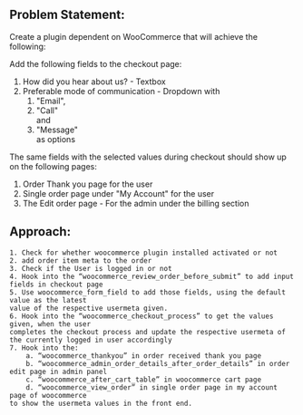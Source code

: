 ## Problem Statement:
<p>Create a plugin dependent on WooCommerce that will achieve the following:</p>
<p>Add the following fields to the checkout page:</p>
	<ol>
		<li>How did you hear about us? - Textbox
		<li>Preferable mode of communication - Dropdown with 
			<ol>
				<li>"Email",</li> <li>"Call"</li> and <li>"Message"</li> 
			as options
			</ol>
		</li>
	</ol>
	<p>The same fields with the selected values during checkout should show up on the following pages:<p>
		<ol>
			<li>Order Thank you page for the user</li>
			<li>Single order page under "My Account" for the user</li>
			<li>The Edit order page - For the admin under the billing section</li>
		</ol>


## Approach:
	1. Check for whether woocommerce plugin installed activated or not
	2. add order item meta to the order
	3. Check if the User is logged in or not
	4. Hook into the “woocommerce_review_order_before_submit” to add input fields in checkout page
	5. Use woocommerce_form_field to add those fields, using the default value as the latest
	value of the respective usermeta given.
	6. Hook into the “woocommerce_checkout_process” to get the values given, when the user 
	completes the checkout process and update the respective usermeta of the currently logged in user accordingly
	7. Hook into the: 
		a. “woocommerce_thankyou” in order received thank you page
		b. “woocommerce_admin_order_details_after_order_details” in order edit page in admin panel
		c. “woocommerce_after_cart_table” in woocommerce cart page
		d. “woocommerce_view_order” in single order page in my account page of woocommerce
	to show the usermeta values in the front end.

